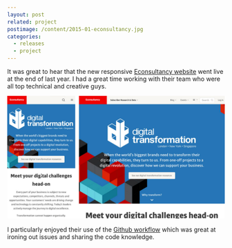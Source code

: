 ```yaml
---
layout: post
related: project
postimage: /content/2015-01-econsultancy.jpg
categories:
  - releases
  - project
---
```


It was great to hear that the new responsive [Econsultancy website](https://econsultancy.com/)
went live at the end of last year. I had a great time working with their
team who were all top technical and creative guys.

![responsive screenshots](/content/2015-01-econsultancy-responsive.jpg)

I particularly enjoyed their use of the [Github workflow](https://guides.github.com/introduction/flow/index.html)
 which was great at ironing out issues and sharing the code knowledge.

